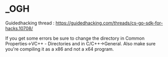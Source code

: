 # _OGH
Guidedhacking thread : https://guidedhacking.com/threads/cs-go-sdk-for-hacks.10708/

If you get some errors be sure to change the directory in Common Properties->VC++ - Directories and in C/C++->General.
Also make sure you're compiling it as a x86 and not a x64 program.
